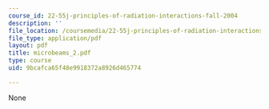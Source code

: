 ```yaml
---
course_id: 22-55j-principles-of-radiation-interactions-fall-2004
description: ''
file_location: /coursemedia/22-55j-principles-of-radiation-interactions-fall-2004/9bcafca65f48e9918372a8926d465774_microbeams_2.pdf
file_type: application/pdf
layout: pdf
title: microbeams_2.pdf
type: course
uid: 9bcafca65f48e9918372a8926d465774

---
```

None